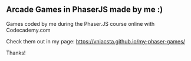 ## Arcade Games in PhaserJS made by me :)


Games coded by me during the Phaser.JS course online with Codecademy.com


Check them out in my page: 
https://vniacsta.github.io/my-phaser-games/

Thanks!
